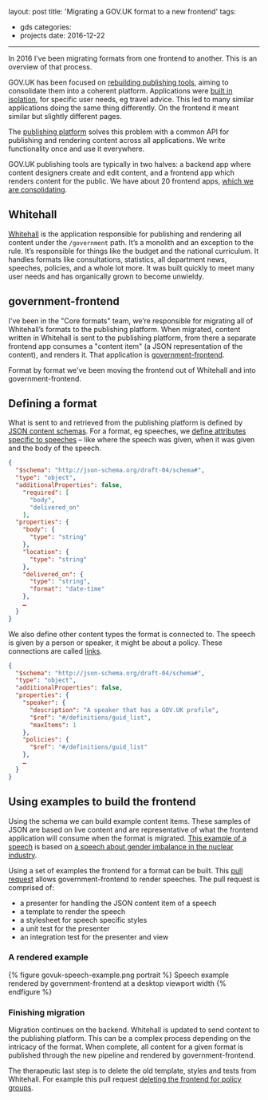 layout: post
title: 'Migrating a GOV.UK format to a new frontend'
tags:
  - gds
categories:
  - projects
date: 2016-12-22
---

In 2016 I've been migrating formats from one frontend to another. This is an overview of that process.

GOV.UK has been focused on [rebuilding publishing tools](https://insidegovuk.blog.gov.uk/2015/10/27/rebuilding-gov-uks-publishing-tools/), aiming to consolidate them into a coherent platform. Applications were [built in isolation](https://insidegovuk.blog.gov.uk/2016/04/21/rebuilding-gov-uks-publishing-platform-an-update/), for specific user needs, eg travel advice. This led to many similar applications doing the same thing differently. On the frontend it meant similar but slightly different pages.

The [publishing platform](https://gdstechnology.blog.gov.uk/2016/07/08/introducing-the-gov-uk-publishing-platform-in-detail/) solves this problem with a common API for publishing and rendering content across all applications. We write functionality once and use it everywhere.

GOV.UK publishing tools are typically in two halves: a backend app where content designers create and edit content, and a frontend app which renders content for the public. We have about 20 frontend apps, [which we are consolidating](https://insidegovuk.blog.gov.uk/2016/12/07/consolidating-our-content-templates/).

## Whitehall

[Whitehall](https://github.com/alphagov/whitehall) is the application responsible for publishing and rendering all content under the `/government` path. It’s a monolith and an exception to the rule. It’s responsible for things like the budget and the national curriculum. It handles formats like consultations, statistics, all department news, speeches, policies, and a whole lot more. It was built quickly to meet many user needs and has organically grown to become unwieldy.

## government-frontend

I've been in the "Core formats" team, we’re responsible for migrating all of Whitehall’s formats to the publishing platform. When migrated, content written in Whitehall is sent to the publishing platform, from there a separate frontend app consumes a "content item" (a JSON representation of the content), and renders it. That application is [government-frontend](github.com/alphagov/government-frontend/).

Format by format we've been moving the frontend out of Whitehall and into government-frontend.

## Defining a format

What is sent to and retrieved from the publishing platform is defined by [JSON content schemas](https://github.com/alphagov/govuk-content-schemas). For a format, eg speeches, we [define attributes specific to speeches](https://github.com/alphagov/govuk-content-schemas/blob/master/formats/speech/publisher/details.json) – like where the speech was given, when it was given and the body of the speech.

```json
{
  "$schema": "http://json-schema.org/draft-04/schema#",
  "type": "object",
  "additionalProperties": false,
    "required": [
      "body",
      "delivered_on"
    ],
  "properties": {
    "body": {
      "type": "string"
    },
    "location": {
      "type": "string"
    },
    "delivered_on": {
      "type": "string",
      "format": "date-time"
    },
    …
  }
}
```

We also define other content types the format is connected to. The speech is given by a person or speaker, it might be about a policy. These connections are called [links](https://github.com/alphagov/govuk-content-schemas/blob/master/formats/speech/publisher/links.json).

```json
{
  "$schema": "http://json-schema.org/draft-04/schema#",
  "type": "object",
  "additionalProperties": false,
  "properties": {
    "speaker": {
      "description": "A speaker that has a GOV.UK profile",
      "$ref": "#/definitions/guid_list",
      "maxItems": 1
    },
    "policies": {
      "$ref": "#/definitions/guid_list"
    },
    …
  }
}
```

## Using examples to build the frontend

Using the schema we can build example content items. These samples of JSON are based on live content and are representative of what the frontend application will consume when the format is migrated. [This example of a speech](https://github.com/alphagov/govuk-content-schemas/blob/master/formats/speech/frontend/examples/speech.json) is based on [a speech about gender imbalance in the nuclear industry](https://www.gov.uk/government/speeches/andrea-leadsoms-speech-at-women-in-nuclear-uk-conference).

Using a set of examples the frontend for a format can be built. This [pull request](https://github.com/alphagov/government-frontend/pull/215) allows government-frontend to render speeches. The pull request is comprised of:

* a presenter for handling the JSON content item of a speech
* a template to render the speech
* a stylesheet for speech specific styles
* a unit test for the presenter
* an integration test for the presenter and view

### A rendered example

{% figure govuk-speech-example.png portrait %}
Speech example rendered by government-frontend at a desktop viewport width
{% endfigure %}

### Finishing migration

Migration continues on the backend. Whitehall is updated to send content to the publishing platform. This can be a complex process depending on the intricacy of the format. When complete, all content for a given format is published through the new pipeline and rendered by government-frontend.

The therapeutic last step is to delete the old template, styles and tests from Whitehall. For example this pull request [deleting the frontend for policy groups](https://github.com/alphagov/whitehall/pull/2526/files).
